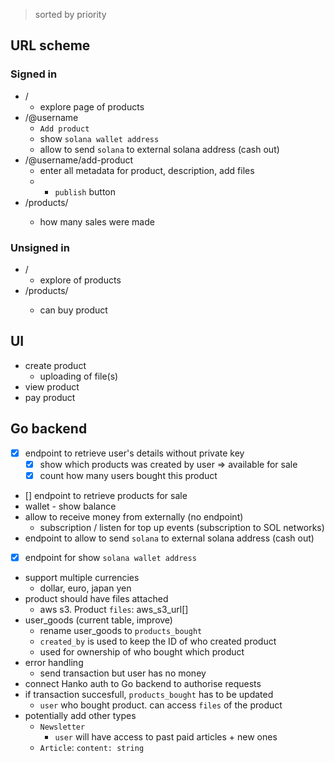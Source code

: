 > sorted by priority

## URL scheme

### Signed in

- /
  - explore page of products
- /@username
  - `Add product`
  - show `solana wallet address`
  - allow to send `solana` to external solana address (cash out)
- /@username/add-product
  - enter all metadata for product, description, add files
  - - `publish` button
- /products/<product-id>
  - how many sales were made

### Unsigned in

- /
  - explore of products
- /products/<product-id>
  - can buy product

## UI

- create product
  - uploading of file(s)
- view product
- pay product

## Go backend

- [x] endpoint to retrieve user's details without private key
  - [x] show which products was created by user => available for sale
  - [x] count how many users bought this product
- [] endpoint to retrieve products for sale
- wallet - show balance
- allow to receive money from externally (no endpoint)
  - subscription / listen for top up events (subscription to SOL networks)
- endpoint to allow to send `solana` to external solana address (cash out)
- [x] endpoint for show `solana wallet address`
- support multiple currencies
  - dollar, euro, japan yen
- product should have files attached
  - aws s3. Product `files`: aws_s3_url[]
- user_goods (current table, improve)
  - rename user_goods to `products_bought`
  - `created_by` is used to keep the ID of who created product
  - used for ownership of who bought which product
- error handling
  - send transaction but user has no money
- connect Hanko auth to Go backend to authorise requests
- if transaction succesfull, `products_bought` has to be updated
  - `user` who bought product. can access `files` of the product
- potentially add other types
  - `Newsletter`
    - `user` will have access to past paid articles + new ones
  - `Article`: `content: string`
